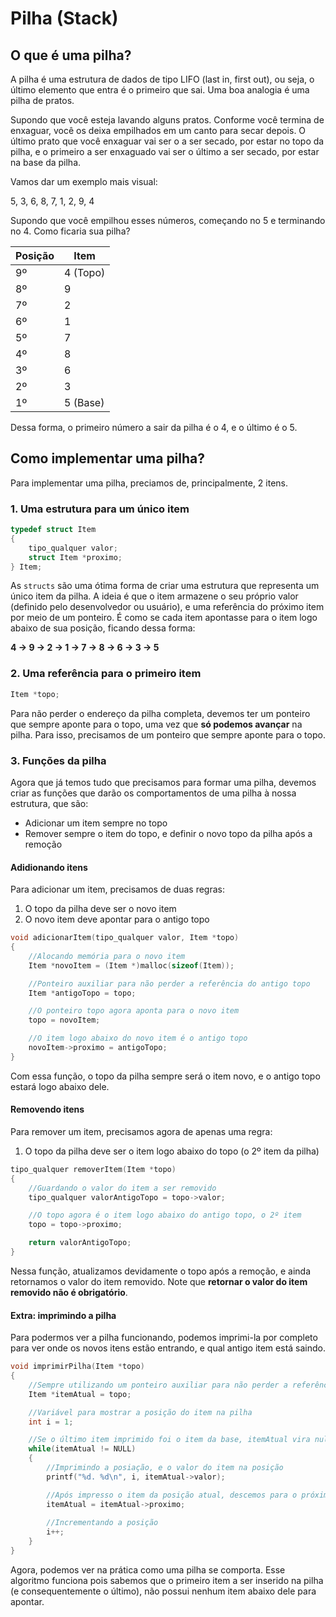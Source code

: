 # Pilha (Stack)

## O que é uma pilha?

A pilha é uma estrutura de dados de tipo LIFO (last in, first out), ou seja, o último elemento que entra é o primeiro que sai. Uma boa analogia é uma pilha de pratos.

Supondo que você esteja lavando alguns pratos. Conforme você termina de enxaguar, você os deixa empilhados em um canto para secar depois. O último prato que você enxaguar vai ser o a ser secado, por estar no topo da pilha, e o primeiro a ser enxaguado vai ser o último a ser secado, por estar na base da pilha.

Vamos dar um exemplo mais visual:

5, 3, 6, 8, 7, 1, 2, 9, 4

Supondo que você empilhou esses números, começando no 5 e terminando no 4. Como ficaria sua pilha?

| Posição | Item |
|---------|------|
| 9º      | 4 (Topo)|
| 8º      | 9    |
| 7º      | 2    |
| 6º      | 1    |
| 5º      | 7    |
| 4º      | 8    |
| 3º      | 6    |
| 2º      | 3    |
| 1º      | 5 (Base)|

Dessa forma, o primeiro número a sair da pilha é o 4, e o último é o 5.

## Como implementar uma pilha?

Para implementar uma pilha, preciamos de, principalmente, 2 itens.

### 1. Uma estrutura para um único item

```c
typedef struct Item
{
    tipo_qualquer valor;
    struct Item *proximo;
} Item;
```

As `structs` são uma ótima forma de criar uma estrutura que representa um único item da pilha. A ideia é que o item armazene o seu próprio valor (definido pelo desenvolvedor ou usuário), e uma referência do próximo item por meio de um ponteiro. É como se cada item apontasse para o item logo abaixo de sua posição, ficando dessa forma:

**4 &rarr; 9 &rarr; 2 &rarr; 1 &rarr; 7 &rarr; 8 &rarr; 6 &rarr; 3 &rarr; 5**

### 2. Uma referência para o primeiro item

```c
Item *topo;
```
Para não perder o endereço da pilha completa, devemos ter um ponteiro que sempre aponte para o topo, uma vez que **só podemos avançar** na pilha. Para isso, precisamos de um ponteiro que sempre aponte para o topo.

### 3. Funções da pilha

Agora que já temos tudo que precisamos para formar uma pilha, devemos criar as funções que darão os comportamentos de uma pilha à nossa estrutura, que são:

- Adicionar um item sempre no topo
- Remover sempre o item do topo, e definir o novo topo da pilha após a remoção

#### Adidionando itens

Para adicionar um item, precisamos de duas regras:

1. O topo da pilha deve ser o novo item
2. O novo item deve apontar para o antigo topo

```c
void adicionarItem(tipo_qualquer valor, Item *topo)
{
    //Alocando memória para o novo item
    Item *novoItem = (Item *)malloc(sizeof(Item)); 

    //Ponteiro auxiliar para não perder a referência do antigo topo
    Item *antigoTopo = topo;

    //O ponteiro topo agora aponta para o novo item
    topo = novoItem;

    //O item logo abaixo do novo item é o antigo topo
    novoItem->proximo = antigoTopo;
}
```

Com essa função, o topo da pilha sempre será o item novo, e o antigo topo estará logo abaixo dele.

#### Removendo itens

Para remover um item, precisamos agora de apenas uma regra:

1. O topo da pilha deve ser o item logo abaixo do topo (o 2º item da pilha)

```c
tipo_qualquer removerItem(Item *topo)
{
    //Guardando o valor do item a ser removido
    tipo_qualquer valorAntigoTopo = topo->valor;

    //O topo agora é o item logo abaixo do antigo topo, o 2º item
    topo = topo->proximo;

    return valorAntigoTopo;
}
```

Nessa função, atualizamos devidamente o topo após a remoção, e ainda retornamos o valor do item removido. Note que **retornar o valor do item removido não é obrigatório**.

#### Extra: imprimindo a pilha

Para podermos ver a pilha funcionando, podemos imprimi-la por completo para ver onde os novos itens estão entrando, e qual antigo item está saindo.

```c
void imprimirPilha(Item *topo)
{
    //Sempre utilizando um ponteiro auxiliar para não perder a referência do topo
    Item *itemAtual = topo;

    //Variável para mostrar a posição do item na pilha
    int i = 1;

    //Se o último item imprimido foi o item da base, itemAtual vira null e o laço se encerra
    while(itemAtual != NULL)
    {
        //Imprimindo a posiação, e o valor do item na posição
        printf("%d. %d\n", i, itemAtual->valor);

        //Após impresso o item da posição atual, descemos para o próximo item
        itemAtual = itemAtual->proximo;
        
        //Incrementando a posição
        i++;
    }
}
```

Agora, podemos ver na prática como uma pilha se comporta. Esse algoritmo funciona pois sabemos que o primeiro item a ser inserido na pilha (e consequentemente o último), não possui nenhum item abaixo dele para apontar. 